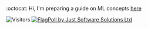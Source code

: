 :octocat:  Hi,  I'm preparing a guide on ML concepts [here](https://github.com/fatemehsrz/ML_Concepts) 

![Visitors](https://profile-counter.glitch.me/{fatemehsrz}/count.svg)  <a href="https://www.justsoftwaresolutions.co.uk/flagpoll/more.php?id=1483"><img src="https://www.justsoftwaresolutions.co.uk/flagpoll/image.php?id=1483&size=micro" alt="FlagPoll by Just Software Solutions Ltd"></a>
